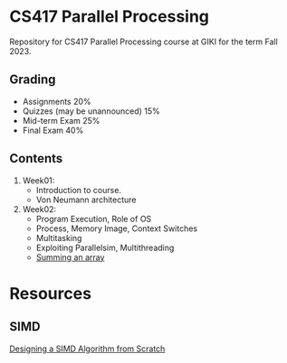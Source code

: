# CS417 Parallel Processing
Repository for CS417 Parallel Processing course at GIKI for the term Fall 2023.


## Grading
- Assignments	20%  
- Quizzes (may be unannounced)	15%  
- Mid-term Exam	25%  
- Final Exam	40%  

## Contents
1. Week01:
	* Introduction to course.
	* Von Neumann architecture
2. Week02:
	* Program Execution, Role of OS
    * Process, Memory Image, Context Switches
    * Multitasking
    * Exploiting Parallelsim, Multithreading
    * [Summing an array](pthreads/)



# Resources

## SIMD
[Designing a SIMD Algorithm from Scratch](https://news.ycombinator.com/item?id=38443253)  
